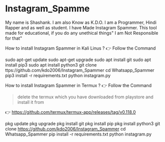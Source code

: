# Instagram_Spamme
My name is Shashank. I am also Know as K.D.O. I am a Programmer, Hindi Rapper and as well as student.
I have Made Instagram Spammer. This tool made  for educational, if you do any unethical things" I am Not Responsible for that"


 How to install Instagram  Spammer in Kali Linus ?
 👉 Follow the Command
 
 sudo apt-get update
 sudo apt-get upgrade
 sudo apt install git
 sudo apt install pip3
 sudo apt install python3
 git clone ttps://github.com/kdo2006/Instagram_Spammer
 cd Whatsapp_Spammer
 pip3 install -r requirements.txt
 python instagram.py


 How to install Instagram Spammer in Termux ?
 👉 Follow the Command


 >delete the termux which you have downloaded from playstore and install it from 
 
  👉 https://github.com/termux/termux-app/releases/tag/v0.118.0
 
 pkg update
 pkg upgrade
 pkg install git
 pkg install pip 
 pkg install python3
 git clone https://github.com/kdo2006/Instagram_Spammer
 cd Whatsapp_Spammer
 pip install -r requirements.txt
 python instagram.py

